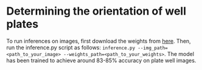 # Determining the orientation of well plates

To run inferences on images, first download the weights from [here](https://drive.google.com/file/d/1EYLgNjFggiPMpnEt2_KfuJKPfhzkAAkc/view?usp=sharing). Then, run the inference.py script as follows: `inference.py --img_path=<path_to_your_image> --weights_path=<path_to_your_weights>`. The model has been trained to achieve around 83-85% accuracy on plate well images.

